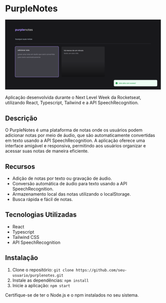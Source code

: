 # PurpleNotes 

![Print](print.png)

Aplicação desenvolvida durante o Next Level Week da Rocketseat, utilizando React, Typescript, Tailwind e a API SpeechRecognition.

## Descrição

O PurpleNotes é uma plataforma de notas onde os usuários podem adicionar notas por meio de áudio, que são automaticamente convertidas em texto usando a API SpeechRecognition. A aplicação oferece uma interface amigável e responsiva, permitindo aos usuários organizar e acessar suas notas de maneira eficiente.

## Recursos

- Adição de notas por texto ou gravação de áudio.
- Conversão automática de áudio para texto usando a API SpeechRecognition.
- Armazenamento local das notas utilizando o localStorage.
- Busca rápida e fácil de notas.

## Tecnologias Utilizadas

- React
- Typescript
- Tailwind CSS
- API SpeechRecognition

## Instalação

1. Clone o repositório: `git clone https://github.com/seu-usuario/purplenotes.git`
2. Instale as dependências: `npm install`
3. Inicie a aplicação: `npm start`

Certifique-se de ter o Node.js e o npm instalados no seu sistema.


